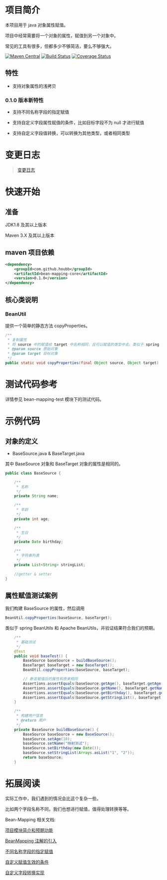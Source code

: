 # 项目简介

本项目用于 java 对象属性赋值。

项目中经常需要将一个对象的属性，赋值到另一个对象中。

常见的工具有很多，但都多少不够简洁，要么不够强大。

[![Maven Central](https://maven-badges.herokuapp.com/maven-central/com.github.houbb/bean-mapping/badge.svg)](http://mvnrepository.com/artifact/com.github.houbb/bean-mapping)
[![Build Status](https://www.travis-ci.org/houbb/bean-mapping.svg?branch=master)](https://www.travis-ci.org/houbb/bean-mapping?branch=master)
[![Coverage Status](https://coveralls.io/repos/github/houbb/bean-mapping/badge.svg?branch=master)](https://coveralls.io/github/houbb/bean-mapping?branch=master)

## 特性

- 支持对象属性的浅拷贝 

### 0.1.0 版本新特性

- 支持不同名称字段的指定赋值

- 支持自定义字段属性赋值的条件，比如目标字段不为 null 才进行赋值

- 支持自定义字段值转换，可以转换为其他类型，或者相同类型

# 变更日志

> [变更日志](https://github.com/houbb/bean-mapping/blob/master/doc/CHANGELOG.md)

# 快速开始

## 准备

JDK1.8 及其以上版本

Maven 3.X 及其以上版本

## maven 项目依赖

```xml
<dependency>
    <groupId>com.github.houbb</groupId>
    <artifactId>bean-mapping-core</artifactId>
    <version>0.1.0</version>
</dependency>
```

## 核心类说明

### BeanUtil 

提供一个简单的静态方法 copyProperties。

```java
/**
 * 复制属性
 * 将 source 中的赋值给 target 中名称相同，且可以赋值的类型中去。类似于 spring 的 BeanUtils。
 * @param source 原始对象
 * @param target 目标对象
 */
public static void copyProperties(final Object source, Object target)
```

# 测试代码参考

详情参见 bean-mapping-test 模块下的测试代码。

# 示例代码

## 对象的定义

- BaseSource.java & BaseTarget.java

其中 BaseSource 对象和 BaseTarget 对象的属性是相同的。

```java
public class BaseSource {

    /**
     * 名称
     */
    private String name;

    /**
     * 年龄
     */
    private int age;

    /**
     * 生日
     */
    private Date birthday;

    /**
     * 字符串列表
     */
    private List<String> stringList;
    
    //getter & setter
}
```

## 属性赋值测试案例

我们构建 BaseSource 的属性，然后调用

```java
BeanUtil.copyProperties(baseSource, baseTarget);
```

类似于 spring BeanUtils 和 Apache BeanUtils，并验证结果符合我们的预期。

```java
    /**
     * 基础测试
     */
    @Test
    public void baseTest() {
        BaseSource baseSource = buildBaseSource();
        BaseTarget baseTarget = new BaseTarget();
        BeanUtil.copyProperties(baseSource, baseTarget);

        // 断言赋值后的属性和原来相同
        Assertions.assertEquals(baseSource.getAge(), baseTarget.getAge());
        Assertions.assertEquals(baseSource.getName(), baseTarget.getName());
        Assertions.assertEquals(baseSource.getBirthday(), baseTarget.getBirthday());
        Assertions.assertEquals(baseSource.getStringList(), baseTarget.getStringList());
    }

    /**
     * 构建用户信息
     * @return 用户
     */
    private BaseSource buildBaseSource() {
        BaseSource baseSource = new BaseSource();
        baseSource.setAge(10);
        baseSource.setName("映射测试");
        baseSource.setBirthday(new Date());
        baseSource.setStringList(Arrays.asList("1", "2"));
        return baseSource;
    }
```

# 拓展阅读

实际工作中，我们遇到的情况会比这个复杂一些。

比如两个字段名称不同，我们也想进行赋值，值得处理转换等等。

Bean-Mapping 相关文档:

[项目模块简介和预期功能](doc/blog/属性复制框架-00-项目模块和预期功能.md)

[BeanMapping 注解的引入](doc/blog/属性复制框架-01-BeanMapping%20注解引入.md)

[不同名称字段的指定赋值](doc/blog/属性复制框架-02-BeanMapping%20名称属性.md)

[自定义赋值生效的条件](doc/blog/属性复制框架-03-BeanMapping%20赋值条件.md)

[自定义字段转换实现](doc/blog/属性复制框架-04-BeanMapping%20字段转换.md)
